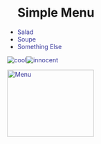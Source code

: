 

 
<ul>
  <h1>Simple Menu</h1>
<li><span style="color: #333399;">Salad</span></li>
<li><span style="color: #333399;">Soupe</span></li>
 <li><span style="color: #333399;">Something Else</span></li>
</ul>
<p><span style="color: #333399;"><img src="https://html-online.com/editor/tinymce4_6_5/plugins/emoticons/img/smiley-cool.gif" alt="cool" /><img src="https://html-online.com/editor/tinymce4_6_5/plugins/emoticons/img/smiley-innocent.gif" alt="innocent" /></span></p>
<p><span style="color: #333399;"><img src="http://www.arirang.com.au/wp/wp-content/uploads/2017/07/Allendale-Menu-Online.jpg" alt="Menu" width="200" height="155" /></span></p> 

